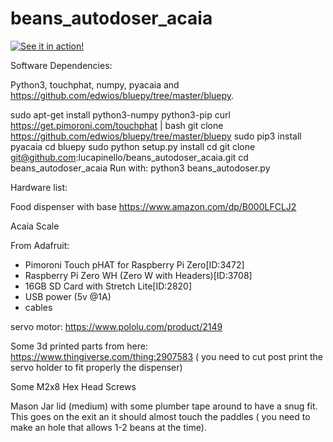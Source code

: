 # beans_autodoser_acaia


[![See it in action!](http://img.youtube.com/vi/6SgFjHs8aTQ/0.jpg)](http://www.youtube.com/watch?v=6SgFjHs8aTQ "Beans doser with Acaia Scale")


Software Dependencies:

Python3, touchphat, numpy, pyacaia and https://github.com/edwios/bluepy/tree/master/bluepy.

sudo apt-get install python3-numpy python3-pip 
curl https://get.pimoroni.com/touchphat  | bash
git clone https://github.com/edwios/bluepy/tree/master/bluepy
sudo pip3 install pyacaia
cd bluepy
sudo python setup.py install
cd
git clone git@github.com:lucapinello/beans_autodoser_acaia.git
cd beans_autodoser_acaia
Run with:  python3 beans_autodoser.py 

Hardware list:

Food dispenser with base https://www.amazon.com/dp/B000LFCLJ2

Acaia Scale

From Adafruit:
- Pimoroni Touch pHAT for Raspberry Pi Zero[ID:3472] 
- Raspberry Pi Zero WH (Zero W with Headers)[ID:3708]
- 16GB SD Card with Stretch Lite[ID:2820] 
- USB power (5v @1A)
- cables

servo motor: https://www.pololu.com/product/2149

Some 3d printed parts from here: https://www.thingiverse.com/thing:2907583 ( you need to cut post print the servo holder to fit properly the dispenser)

Some M2x8 Hex Head Screws

Mason Jar lid (medium) with some plumber tape around to have a snug fit. This goes on the exit an it should almost touch the paddles ( you need to make an hole that allows 1-2 beans at the time).










